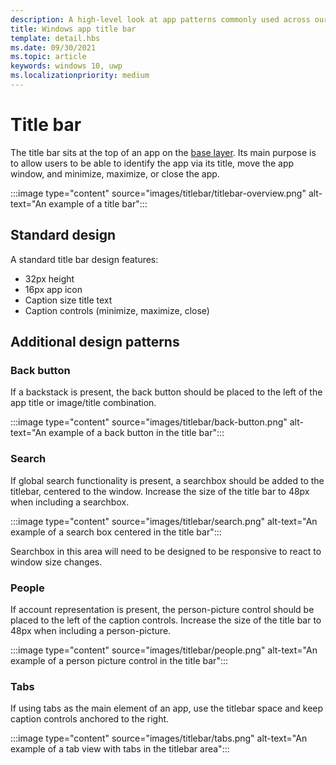 ```yaml
---
description: A high-level look at app patterns commonly used across our in-box applications.
title: Windows app title bar
template: detail.hbs
ms.date: 09/30/2021
ms.topic: article
keywords: windows 10, uwp
ms.localizationpriority: medium
---
```


# Title bar

The title bar sits at the top of an app on the [base layer](../signature-experiences/layering.md). Its main purpose is to allow users to be able to identify the app via its title, move the app window, and minimize, maximize, or close the app.

:::image type="content" source="images/titlebar/titlebar-overview.png" alt-text="An example of a title bar":::

## Standard design

A standard title bar design features:

- 32px height
- 16px app icon
- Caption size title text
- Caption controls (minimize, maximize, close)

## Additional design patterns

### Back button

If a backstack is present, the back button should be placed to the left of the app title or image/title combination.

:::image type="content" source="images/titlebar/back-button.png" alt-text="An example of a back button in the title bar":::

### Search

If global search functionality is present, a searchbox should be added to the titlebar, centered to the window. Increase the size of the title bar to 48px when including a searchbox.

:::image type="content" source="images/titlebar/search.png" alt-text="An example of a search box centered in the title bar":::

Searchbox in this area will need to be designed to be responsive to react to window size changes.

### People

If account representation is present, the person-picture control should be placed to the left of the caption controls.
Increase the size of the title bar to 48px when including a person-picture.

:::image type="content" source="images/titlebar/people.png" alt-text="An example of a person picture control in the title bar":::

### Tabs

If using tabs as the main element of an app, use the titlebar space and keep caption controls anchored to the right.

:::image type="content" source="images/titlebar/tabs.png" alt-text="An example of a tab view with tabs in the titlebar area":::
